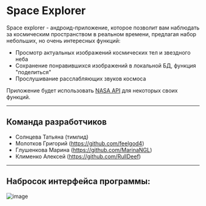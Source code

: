 # Space Explorer
Space explorer - андроид-приложение, которое позволит вам наблюдать за космическим пространством в реальном времени, предлагая набор небольших, но очень интересных функций:

- Просмотр актуальных изображений космических тел и звездного неба
- Сохранение понравившихся изображений в локальной БД, функция "поделиться"
- Прослушивание расслабляющих звуков космоса

Приложение будет использовать [NASA API](https://api.nasa.gov/) для некоторых своих функций.

---

## Команда разработчиков

- Солнцева Татьяна (тимлид)
- Молотков Григорий (https://github.com/feelgod4)
- Глушенкова Марина (https://github.com/MarinaNGL)
- Клименко Алексей (https://github.com/RullDeef)

---

## Набросок интерфейса программы:
![image](https://i.ibb.co/yVc2Zpc/image.png)
